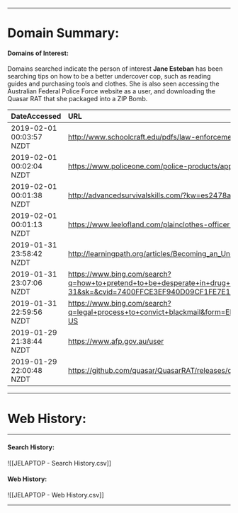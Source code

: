 
---
# Domain Summary:

#### Domains of Interest:

Domains searched indicate the person of interest **Jane Esteban** has been searching tips on how to be a better undercover cop, such as reading guides and purchasing tools and clothes. She is also seen accessing the Australian Federal Police Force website as a user, and downloading the Quasar RAT that she packaged into a ZIP Bomb.

| DateAccessed             | URL                                                                                                                                                                                     |
| ------------------------ | :-------------------------------------------------------------------------------------------------------------------------------------------------------------------------------------- |
| 2019-02-01 00:03:57 NZDT | http://www.schoolcraft.edu/pdfs/law-enforcement/course-undercover-survival.pdf                                                                                                          |
| 2019-02-01 00:02:04 NZDT | https://www.policeone.com/police-products/apparel/undercover/articles/8472072-Whats-it-like-to-be-an-undercover-cop/                                                                    |
| 2019-02-01 00:01:38 NZDT | http://advancedsurvivalskills.com/?kw=es2478a                                                                                                                                           |
| 2019-02-01 00:01:13 NZDT | https://www.leelofland.com/plainclothes-officer-survival-how-to-stay-alive-without-really-trying/                                                                                       |
| 2019-01-31 23:58:42 NZDT | http://learningpath.org/articles/Becoming_an_Undercover_Cop_Job_Description_Salary_Information.html                                                                                     |
| 2019-01-31 23:07:06 NZDT | https://www.bing.com/search?q=how+to+pretend+to+be+desperate+in+drug+dealings&qs=n&form=QBRE&sp=-1&pq=how+to+pretend+to+be+desperate+&sc=0-31&sk=&cvid=7400FFCE3EF940D09CF1FE7E1ADCF6F7 |
| 2019-01-31 22:59:56 NZDT | https://www.bing.com/search?q=legal+process+to+convict+blackmail&form=EDGHPT&qs=PF&cvid=8cb9358538ed49db9fba64c7fab63f1d&cc=AU&setlang=en-US                                            |
| 2019-01-29 21:38:44 NZDT | https://www.afp.gov.au/user                                                                                                                                                             |
| 2019-01-29 22:00:48 NZDT | https://github.com/quasar/QuasarRAT/releases/download/v1.3.0.0/Quasar.v1.3.0.0.zip                                                                                                      |


---
# Web History:
---
#### Search History:

![[JELAPTOP - Search History.csv]]
#### Web History:

![[JELAPTOP - Web History.csv]]

---

